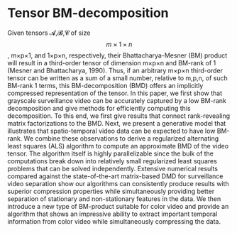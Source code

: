 # Tensor BM-decomposition


Given tensors 𝓐,𝓑,𝓒 of size $$m\times 1 \times n$$, m×p×1, and 1×p×n, respectively, their Bhattacharya-Mesner (BM) product will result in a third-order tensor of dimension m×p×n and BM-rank of 1 (Mesner and Bhattacharya, 1990). Thus, if an arbitrary m×p×n third-order tensor can be written as a sum of a small number, relative to m,p,n, of such BM-rank 1 terms, this BM-decomposition (BMD) offers an implicitly compressed representation of the tensor. In this paper, we first show that grayscale surveillance video can be accurately captured by a low BM-rank decomposition and give methods for efficiently computing this decomposition. To this end, we first give results that connect rank-revealing matrix factorizations to the BMD. Next, we present a generative model that illustrates that spatio-temporal video data can be expected to have low BM-rank. We combine these observations to derive a regularized alternating least squares (ALS) algorithm to compute an approximate BMD of the video tensor. The algorithm itself is highly parallelizable since the bulk of the computations break down into relatively small regularized least squares problems that can be solved independently. Extensive numerical results compared against the state-of-the-art matrix-based DMD for surveillance video separation show our algorithms can consistently produce results with superior compression properties while simultaneously providing better separation of stationary and non-stationary features in the data. We then introduce a new type of BM-product suitable for color video and provide an algorithm that shows an impressive ability to extract important temporal information from color video while simultaneously compressing the data.
